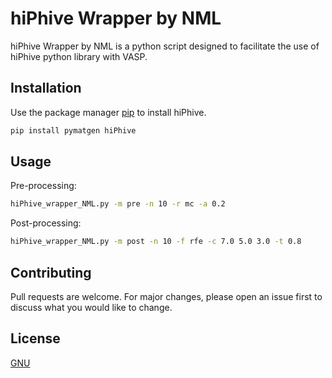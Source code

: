# hiPhive Wrapper by NML

hiPhive Wrapper by NML is a python script designed  to facilitate the use of hiPhive python library with VASP. 

## Installation

Use the package manager [pip](https://pip.pypa.io/en/stable/) to install hiPhive.

```bash
pip install pymatgen hiPhive
```

## Usage

Pre-processing:

```bash
hiPhive_wrapper_NML.py -m pre -n 10 -r mc -a 0.2
```

Post-processing:

```bash
hiPhive_wrapper_NML.py -m post -n 10 -f rfe -c 7.0 5.0 3.0 -t 0.8 
```

## Contributing
Pull requests are welcome. For major changes, please open an issue first to discuss what you would like to change.

## License
[GNU](https://www.gnu.org/licenses/gpl-3.0.en.html)
